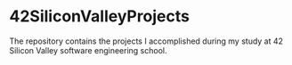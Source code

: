 # 42SiliconValleyProjects
The repository contains the projects I accomplished during my study at 42 Silicon Valley software engineering school.

